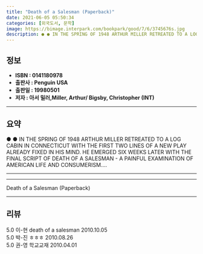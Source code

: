 ```yaml
---
title: "Death of a Salesman (Paperback)"
date: 2021-06-05 05:50:34
categories: [외국도서, 문학]
image: https://bimage.interpark.com/bookpark/good/7/6/3745676s.jpg
description: ● ● IN THE SPRING OF 1948 ARTHUR MILLER RETREATED TO A LOG CABIN IN CONNECTICUT WITH THE FIRST TWO LINES OF A NEW PLAY ALREADY FIXED IN HIS MIND. HE EMERGED S
---
```


## **정보**

- **ISBN : 0141180978**
- **출판사 : Penguin USA**
- **출판일 : 19980501**
- **저자 : 아서 밀러,Miller, Arthur/ Bigsby, Christopher (INT)**

------



## **요약**

●  ●  IN THE SPRING OF 1948 ARTHUR MILLER RETREATED TO A LOG CABIN IN CONNECTICUT WITH THE FIRST TWO LINES OF A NEW PLAY ALREADY FIXED IN HIS MIND. HE EMERGED SIX WEEKS LATER WITH THE FINAL SCRIPT OF DEATH OF A SALESMAN - A PAINFUL EXAMINATION OF AMERICAN LIFE AND CONSUMERISM.... 

------



------


Death of a Salesman (Paperback) 

------


## **리뷰** 

5.0 이-현 death of a salesman 2010.10.05 <br/>5.0 박-진 ㅎㅎㅎ 2010.08.26 <br/>5.0 권-영 학교교재 2010.04.01 <br/>